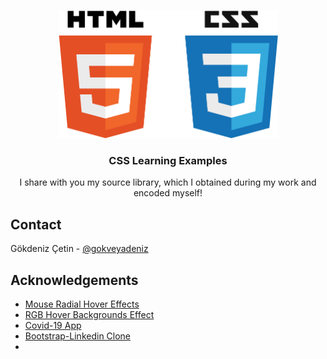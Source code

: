 
<!-- PROJECT LOGO -->
<br />
<p align="center">
  <a href="https://github.com/techgokdeniz/CSS-Learning-Examples">
    <img src="images/css.png" alt="Logo" width="351" height="204">
  </a>

  <h3 align="center">CSS Learning Examples</h3>

  <p align="center">
    I share with you my source library, which I obtained during my work and encoded myself!
    <br />
    
</p>




<!-- CONTACT -->
## Contact

Gökdeniz Çetin - [@gokveyadeniz](https://twitter.com/gokveyadeniz)




<!-- ACKNOWLEDGEMENTS -->
## Acknowledgements
* [Mouse Radial Hover Effects](https://github.com/techgokdeniz/CSS-Learning-Examples/tree/master/Example%201)
* [RGB Hover Backgrounds Effect](https://github.com/techgokdeniz/CSS-Learning-Examples/tree/master/Example%202)
* [Covid-19 App](https://github.com/techgokdeniz/CSS-Learning-Examples/tree/master/Example%203)
* [Bootstrap-Linkedin Clone](https://github.com/techgokdeniz/CSS-Learning-Examples/tree/master/Bootstrap%20Linkedin%20Clone)
* 






<!-- MARKDOWN LINKS & IMAGES -->
<!-- https://www.markdownguide.org/basic-syntax/#reference-style-links -->
[contributors-shield]: https://img.shields.io/github/contributors/othneildrew/Best-README-Template.svg?style=for-the-badge
[contributors-url]: https://github.com/othneildrew/Best-README-Template/graphs/contributors
[forks-shield]: https://img.shields.io/github/forks/othneildrew/Best-README-Template.svg?style=for-the-badge
[forks-url]: https://github.com/othneildrew/Best-README-Template/network/members
[stars-shield]: https://img.shields.io/github/stars/othneildrew/Best-README-Template.svg?style=for-the-badge
[stars-url]: https://github.com/othneildrew/Best-README-Template/stargazers
[issues-shield]: https://img.shields.io/github/issues/othneildrew/Best-README-Template.svg?style=for-the-badge
[issues-url]: https://github.com/othneildrew/Best-README-Template/issues
[license-shield]: https://img.shields.io/github/license/othneildrew/Best-README-Template.svg?style=for-the-badge
[license-url]: https://github.com/othneildrew/Best-README-Template/blob/master/LICENSE.txt
[linkedin-shield]: https://img.shields.io/badge/-LinkedIn-black.svg?style=for-the-badge&logo=linkedin&colorB=555
[linkedin-url]: https://linkedin.com/in/othneildrew
[product-screenshot]: images/screenshot.png
